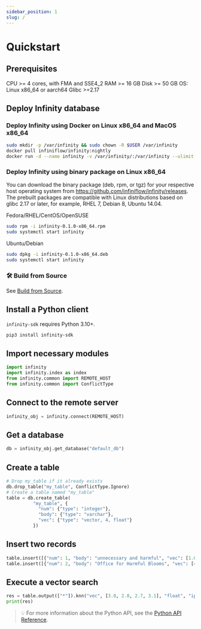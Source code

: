 ```yaml
---
sidebar_position: 1
slug: /
---
```


# Quickstart

## Prerequisites

CPU >= 4 cores, with FMA and SSE4_2
RAM >= 16 GB
Disk >= 50 GB
OS: Linux x86_64 or aarch64
Glibc >=2.17

## Deploy Infinity database

### Deploy Infinity using Docker on Linux x86_64 and MacOS x86_64

```bash
sudo mkdir -p /var/infinity && sudo chown -R $USER /var/infinity
docker pull infiniflow/infinity:nightly
docker run -d --name infinity -v /var/infinity/:/var/infinity --ulimit nofile=500000:500000 --network=host infiniflow/infinity:nightly
```

### Deploy Infinity using binary package on Linux x86_64

You can download the binary package (deb, rpm, or tgz) for your respective host operating system from https://github.com/infiniflow/infinity/releases. The prebuilt packages are compatible with Linux distributions based on glibc 2.17 or later, for example, RHEL 7, Debian 8, Ubuntu 14.04.

Fedora/RHEL/CentOS/OpenSUSE
```bash
sudo rpm -i infinity-0.1.0-x86_64.rpm
sudo systemctl start infinity
```

Ubuntu/Debian
```bash
sudo dpkg -i infinity-0.1.0-x86_64.deb
sudo systemctl start infinity
```
### 🛠️ Build from Source

See [Build from Source](./build_from_source.md).

## Install a Python client

`infinity-sdk` requires Python 3.10+.

```bash
pip3 install infinity-sdk
```

## Import necessary modules

```python
import infinity
import infinity.index as index
from infinity.common import REMOTE_HOST
from infinity.common import ConflictType
```

## Connect to the remote server

```python
infinity_obj = infinity.connect(REMOTE_HOST)
```

## Get a database

```python
db = infinity_obj.get_database("default_db")
```

## Create a table

```python
# Drop my_table if it already exists
db.drop_table("my_table", ConflictType.Ignore)
# Create a table named "my_table"
table = db.create_table(
          "my_table", {
            "num": {"type": "integer"}, 
            "body": {"type": "varchar"},
            "vec": {"type": "vector, 4, float"}
          })
```

## Insert two records 

```python
table.insert([{"num": 1, "body": "unnecessary and harmful", "vec": [1.0, 1.2, 0.8, 0.9]}])
table.insert([{"num": 2, "body": "Office for Harmful Blooms", "vec": [4.0, 4.2, 4.3, 4.5]}])
```

## Execute a vector search

```python
res = table.output(["*"]).knn("vec", [3.0, 2.8, 2.7, 3.1], "float", "ip", 2).to_pl()
print(res)
```

> 💡 For more information about the Python API, see the [Python API Reference](../references/pysdk_api_reference.md).